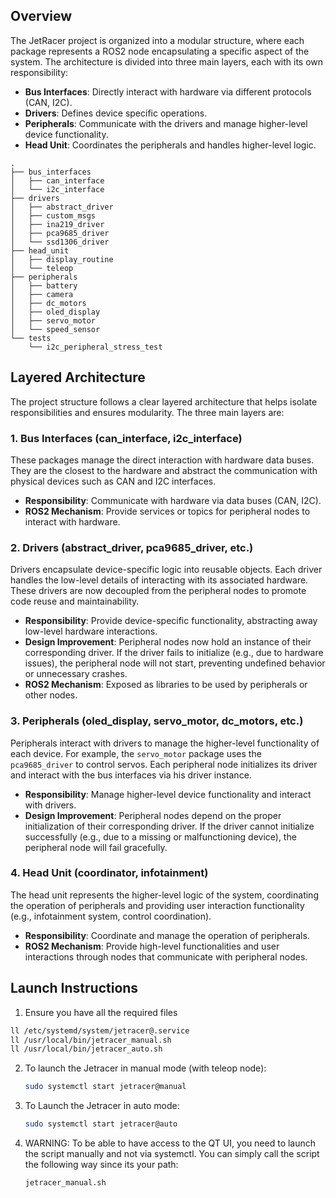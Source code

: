 ## Overview

The JetRacer project is organized into a modular structure, where each package represents a ROS2 node encapsulating a specific aspect of the system. The architecture is divided into three main layers, each with its own responsibility:

- **Bus Interfaces**: Directly interact with hardware via different protocols (CAN, I2C).
- **Drivers**: Defines device specific operations.
- **Peripherals**: Communicate with the drivers and manage higher-level device functionality.
- **Head Unit**: Coordinates the peripherals and handles higher-level logic.

```
.
├── bus_interfaces
│   ├── can_interface
│   └── i2c_interface
├── drivers
│   ├── abstract_driver
│   ├── custom_msgs
│   ├── ina219_driver
│   ├── pca9685_driver
│   └── ssd1306_driver
├── head_unit
│   ├── display_routine
│   └── teleop
├── peripherals
│   ├── battery
│   ├── camera
│   ├── dc_motors
│   ├── oled_display
│   ├── servo_motor
│   └── speed_sensor
└── tests
    └── i2c_peripheral_stress_test
```
## Layered Architecture

The project structure follows a clear layered architecture that helps isolate responsibilities and ensures modularity. The three main layers are:

### 1. **Bus Interfaces (can_interface, i2c_interface)**
These packages manage the direct interaction with hardware data buses. They are the closest to the hardware and abstract the communication with physical devices such as CAN and I2C interfaces.
- **Responsibility**: Communicate with hardware via data buses (CAN, I2C).
- **ROS2 Mechanism**: Provide services or topics for peripheral nodes to interact with hardware.

### 2. **Drivers (abstract_driver, pca9685_driver, etc.)**
Drivers encapsulate device-specific logic into reusable objects. Each driver handles the low-level details of interacting with its associated hardware. These drivers are now decoupled from the peripheral nodes to promote code reuse and maintainability.
- **Responsibility**: Provide device-specific functionality, abstracting away low-level hardware interactions.
- **Design Improvement**: Peripheral nodes now hold an instance of their corresponding driver. If the driver fails to initialize (e.g., due to hardware issues), the peripheral node will not start, preventing undefined behavior or unnecessary crashes.
- **ROS2 Mechanism**: Exposed as libraries to be used by peripherals or other nodes.

### 3. **Peripherals (oled_display, servo_motor, dc_motors, etc.)**
Peripherals interact with drivers to manage the higher-level functionality of each device. For example, the `servo_motor` package uses the `pca9685_driver` to control servos. Each peripheral node initializes its driver and interact with the bus interfaces via his driver instance.
- **Responsibility**: Manage higher-level device functionality and interact with drivers.
- **Design Improvement**: Peripheral nodes depend on the proper initialization of their corresponding driver. If the driver cannot initialize successfully (e.g., due to a missing or malfunctioning device), the peripheral node will fail gracefully.

### 4. **Head Unit (coordinator, infotainment)**
The head unit represents the higher-level logic of the system, coordinating the operation of peripherals and providing user interaction functionality (e.g., infotainment system, control coordination).
- **Responsibility**: Coordinate and manage the operation of peripherals.
- **ROS2 Mechanism**: Provide high-level functionalities and user interactions through nodes that communicate with peripheral nodes.

## Launch Instructions

1. Ensure you have all the required files
```bash 
ll /etc/systemd/system/jetracer@.service
ll /usr/local/bin/jetracer_manual.sh
ll /usr/local/bin/jetracer_auto.sh
```
2. To launch the Jetracer in manual mode (with teleop node):
    ```bash
    sudo systemctl start jetracer@manual
    ```

3. To Launch the Jetracer in auto mode:
    ```bash
    sudo systemctl start jetracer@auto
    ```

3. WARNING: To be able to have access to the QT UI, you need to launch the script manually and not via systemctl. You can simply call the script the following way since its your path:
    ```bash
    jetracer_manual.sh
    ```
